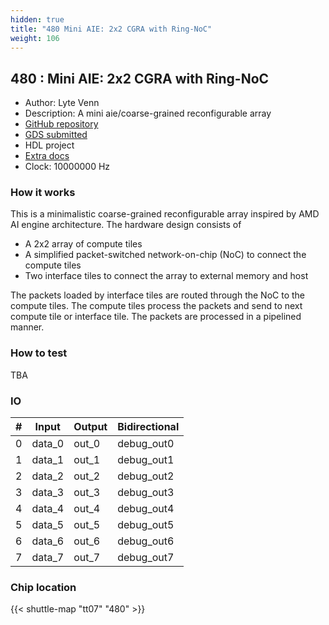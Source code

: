 ```yaml
---
hidden: true
title: "480 Mini AIE: 2x2 CGRA with Ring-NoC"
weight: 106
---
```


## 480 : Mini AIE: 2x2 CGRA with Ring-NoC

* Author: Lyte Venn
* Description: A mini aie/coarse-grained reconfigurable array
* [GitHub repository](https://github.com/vrteee/tt07-mini-aie-cgra)
* [GDS submitted](https://github.com/vrteee/tt07-mini-aie-cgra/actions/runs/9084429189)
* HDL project
* [Extra docs]()
* Clock: 10000000 Hz

<!---

This file is used to generate your project datasheet. Please fill in the information below and delete any unused
sections.

You can also include images in this folder and reference them in the markdown. Each image must be less than
512 kb in size, and the combined size of all images must be less than 1 MB.
-->


### How it works

This is a minimalistic coarse-grained reconfigurable array inspired by AMD AI engine architecture. The hardware design consists of

- A 2x2 array of compute tiles
- A simplified packet-switched network-on-chip (NoC) to connect the compute tiles
- Two interface tiles to connect the array to external memory and host

The packets loaded by interface tiles are routed through the NoC to the compute tiles. The compute tiles process the packets and send to next compute tile or interface tile. The packets are processed in a pipelined manner.

### How to test

TBA


### IO

| #             | Input    | Output   | Bidirectional   |
| ------------- | -------- | -------- | --------------- |
| 0 | data_0  | out_0  | debug_out0        |
| 1 | data_1  | out_1  | debug_out1        |
| 2 | data_2  | out_2  | debug_out2        |
| 3 | data_3  | out_3  | debug_out3        |
| 4 | data_4  | out_4  | debug_out4        |
| 5 | data_5  | out_5  | debug_out5        |
| 6 | data_6  | out_6  | debug_out6        |
| 7 | data_7  | out_7  | debug_out7        |


### Chip location

{{< shuttle-map "tt07" "480" >}}
